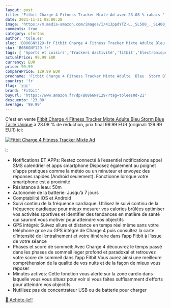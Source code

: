 ```yaml
---
layout: post
title: 'Fitbit Charge 4 Fitness Tracker Mixte Ad avec 23.08 % rabais '
date: 2021-11-21 08:00:28
image: 'https://m.media-amazon.com/images/I/41JppdYTZ-L._SL500_._SL400_.jpg'
comments: true
category: ofertas
author: 'tole.es'
slug: 'B086GNY129-fr Fitbit Charge 4 Fitness Tracker Mixte Adulte Bleu Storm...'
sku: 'B086GNY129-fr'
tags: [ 'Sports et Loisirs','Trackers dactivité','fitbit','Électronique sportive', ]
actualPrice: 99.99 EUR
currency: EUR
price: 99.99
comparePrice: 129.99 EUR
prodname: 'Fitbit Charge 4 Fitness Tracker Mixte Adulte  Bleu  Storm Blue   Taille Unique'
country: 'fr'
flag: '🇫🇷'
brand: 'Fitbit'
buyurl: 'https://www.amazon.fr/dp/B086GNY129/?tag=tolees0d-21'
descuento: '23.08'
average: '99.99'
---
```


C'est en vente [Fitbit Charge 4 Fitness Tracker Mixte Adulte  Bleu  Storm Blue   Taille Unique](https://www.amazon.fr/dp/B086GNY129/?tag=tolees0d-21)  à  23.08 % de réduction, prix final  99.99 EUR (original: 129.99 EUR) ici:

[![Fitbit Charge 4 Fitness Tracker Mixte Ad](https://m.media-amazon.com/images/I/41JppdYTZ-L._SL500_._SL400_.jpg)](https://www.amazon.fr/dp/B086GNY129/?tag=tolees0d-21)

ℹ️:

- Notifications ET APPs: Restez connecté à l’essentiel notifications appel SMS calendrier et apps smartphone Disposez également au poignet d’apps pratiques comme la météo ou un minuteur et envoyez des réponses rapides (Android seulement). Fonctionne lorsque votre smartphone est à proximité
- Résistance à leau: 50m
- Autonomie de la batterie: Jusqu’à 7 jours
- Comptabilité iOS et Android
- Suivi continu de la fréquence cardiaque: Utilisez le suivi continu de la fréquence cardiaque pour mieux mesurer vos calories brûlées optimiser vos activités sportives et identifier des tendances en matière de santé qui sauront vous motiver pour atteindre vos objectifs
- GPS intégré: Suivez allure et distance en temps réel même sans votre téléphone gr ce au GPS intégré de Charge 4 puis consultez la carte d’intensité de l’entraînement et votre itinéraire dans l’app Fitbit à l’issue de votre séance
- Phases et score de sommeil: Avec Charge 4 découvrez le temps passé dans les phases de sommeil léger profond et paradoxal et retrouvez votre score de sommeil dans l’app Fitbit Vous aurez ainsi une meilleure compréhension de la qualité de vos nuits et de la façon de mieux vous reposer
- Minutes actives: Cette fonction vous alerte sur la zone cardio dans laquelle vous vous situez pour voir si vous faites suffisamment d’efforts pour atteindre vos objectifs
- Nutilisez pas de concentrateur USB ou de batterie pour charger

[🛒 Achète-le!!](https://www.amazon.fr/dp/B086GNY129/?tag=tolees0d-21)

